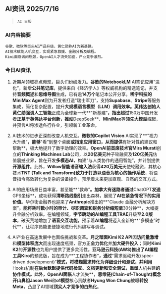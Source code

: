 ## AI资讯 2025/7/16

>  `AI 日报` 



### **AI内容摘要**

```
谷歌、微软等巨头AI产品升级，黄仁勋称AI为新基建。
AI技术赋能人机交互，实现紧急救援、金融分析及编程。
Kimi面临访问瓶颈，OpenAI人才流失加剧，产业竞争激烈。
```



### **今日AI资讯**

1.  近期AI领域亮点频现，巨头们纷纷发力。**谷歌的NotebookLM** AI笔记应用"进化”，新增**公共笔记库**，提供来自《经济学人》等权威机构的精选笔记，并支持**音频概述**和**思维导图**生成，已有逾**14万个**笔记本公开分享。**稀宇科技的MiniMax Agent**则为开发者打造"瑞士军刀”，支持**Supabase**、**Stripe**等服务集成，简化复杂配置，提升**大规模语言模型（LLM）**调用效率。**英伟达创始人黄仁勋**强调**人工智能**正成为全球新一代**"新基建”**，指出超过**150万中国开发者**正基于英伟达平台创新，推动**DeepSeek**、**MiniMax**等**领先大模型**崛起，并预言AI将渗透各行各业，引领新工业革命。

2.  AI技术的进步正深刻改变人机交互。**微软的Copilot Vision** AI实现了**"视力大升级”**，能够**"看”到整个桌面**或指定应用窗口，从而提供**有针对性的建议和帮助**，极大地提升了数字助理的效率。**OpenAI前首席技术官Mira Murati**创立的**Thinking Machines Lab**公司，以**20亿美元**种子轮融资及**120亿美元**估值震撼业界，旨在开发**多模态AI**，构建"与人类协作的通用智能”，并计划提供**开源组件**。此外，**Willow智能语音输入法**获得**420万美元**天使轮融资，其核心技术**TNT (Talk and Transform)**致力于打造以**语音为核心的操作系统**，将语音指令高效转化为复杂的设备操作，预示着未来更加直观、自然的交互方式。

3.  AI的应用场景日益丰富，甚至能**"救命”**。加拿大有迷路者通过**ChatGPT**发送**GPS坐标**，成功获得**清晰路线指引**走出森林，展现了**AI在紧急情况下的实用价值**。华尔街金融界也迎来了**Anthropic**推出的**"Claude 金融分析解决方案”**，能将耗时数小时的审计、尽职调查和财务分析缩短至**30分钟**，大幅提升金融分析效率。在编程领域，**字节跳动的AI编程工具TRAE**升级至**2.0版本**，破天荒地增加了**语音交互功能**，预示着**AI编程**将迈入全新的**"多模态”时代**，让程序员能更便捷地进行代码编写与调试。

4.  AI产业在高速发展中也面临挑战和变革。**月之暗面Kimi K2 API**因**访问量激增**和**模型体积庞大**而出现速度瓶颈，官方正**全力优化**并**加大硬件投入**；同时**Kimi K2**的**开源性**也为用户提供了更多灵活性。**亚马逊云科技(AWS)**推出了**AI编程工具Kiro**的预览版，旨在成为**"工程协作者”**，通过**"需求驱动开发(spec-driven development)”**模式，将模糊需求转化为详细设计和测试，并利用**Hooks机制**在后台默默提供代码检查、文档更新和安全测试，重塑**人机共建**的协作模式。此外，**OpenAI**面临**人才流失**，**思维链(Chain-of-Thought)**概念开山鼻祖**Jason Wei**和**o1模型**核心贡献者**Hyung Won Chung**被曝**转投Meta**，凸显了AI领域**顶尖人才竞争的白热化**。
